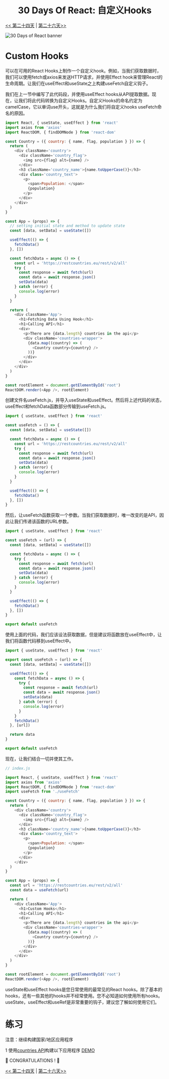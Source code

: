 <div align="center">
  <h1> 30 Days Of React: 自定义Hooks</h1>

</div>

[<< 第二十四天](../24_projects/24_projects-CN.md) | [第二十六天>>](../26_Context/26_context-CN.md)

![30 Days of React banner](../images/30_days_of_react_banner_day_25.jpg)

# Custom Hooks

可以在可用的React Hooks上制作一个自定义hook。例如，当我们获取数据时，我们可以使用fetch或axios来发送HTTP请求，并使用Effect hook来管理React的生命周期。让我们在useEffect和useState之上构建useFetch自定义钩子。

我们在上一节中编写了此代码段，并使用useEffect hooks从API提取数据。现在，让我们将此代码转换为自定义Hooks。自定义Hooks的命名约定为camelCase，它以单词use开头，这就是为什么我们将自定义hooks useFetch命名的原因。

```js
import React, { useState, useEffect } from 'react'
import axios from 'axios'
import ReactDOM, { findDOMNode } from 'react-dom'

const Country = ({ country: { name, flag, population } }) => {
  return (
    <div className='country'>
      <div className='country_flag'>
        <img src={flag} alt={name} />
      </div>
      <h3 className='country_name'>{name.toUpperCase()}</h3>
      <div class='country_text'>
        <p>
          <span>Population: </span>
          {population}
        </p>
      </div>
    </div>
  )
}

const App = (props) => {
  // setting initial state and method to update state
  const [data, setData] = useState([])

  useEffect(() => {
    fetchData()
  }, [])

  const fetchData = async () => {
    const url = 'https://restcountries.eu/rest/v2/all'
    try {
      const response = await fetch(url)
      const data = await response.json()
      setData(data)
    } catch (error) {
      console.log(error)
    }
  }

  return (
    <div className='App'>
      <h1>Fetching Data Using Hook</h1>
      <h1>Calling API</h1>
      <div>
        <p>There are {data.length} countries in the api</p>
        <div className='countries-wrapper'>
          {data.map((country) => (
            <Country country={country} />
          ))}
        </div>
      </div>
    </div>
  )
}

const rootElement = document.getElementById('root')
ReactDOM.render(<App />, rootElement)
```

创建文件名useFetch.js，并导入useState和useEffect。然后将上述代码的状态，useEffect和fetchData函数部分传输到useFetch.js。

```js
import { useState, useEffect } from 'react'

const useFetch = () => {
  const [data, setData] = useState([])

  const fetchData = async () => {
    const url = 'https://restcountries.eu/rest/v2/all'
    try {
      const response = await fetch(url)
      const data = await response.json()
      setData(data)
    } catch (error) {
      console.log(error)
    }
  }

  useEffect(() => {
    fetchData()
  }, [])
}
```

然后，让useFetch函数获取一个参数。当我们获取数据时，唯一改变的是API，因此让我们传递该函数的URL参数。

```js
import { useState, useEffect } from 'react'

const useFetch = (url) => {
  const [data, setData] = useState([])

  const fetchData = async () => {
    try {
      const response = await fetch(url)
      const data = await response.json()
      setData(data)
    } catch (error) {
      console.log(error)
    }
  }

  useEffect(() => {
    fetchData()
  }, [])
}

export default useFetch
```

使用上面的代码，我们应该设法获取数据，但是建议将函数放在useEffect中，让我们将函数代码移到useEffect中。

```js
import { useState, useEffect } from 'react'

export const useFetch = (url) => {
  const [data, setData] = useState([])

  useEffect(() => {
    const fetchData = async () => {
      try {
        const response = await fetch(url)
        const data = await response.json()
        setData(data)
      } catch (error) {
        console.log(error)
      }
    }
    fetchData()
  }, [url])

  return data
}

export default useFetch
```

现在，让我们结合一切并使其工作。

```js
// index.js

import React, { useState, useEffect } from 'react'
import axios from 'axios'
import ReactDOM, { findDOMNode } from 'react-dom'
import useFetch from './useFetch'

const Country = ({ country: { name, flag, population } }) => {
  return (
    <div className='country'>
      <div className='country_flag'>
        <img src={flag} alt={name} />
      </div>
      <h3 className='country_name'>{name.toUpperCase()}</h3>
      <div class='country_text'>
        <p>
          <span>Population: </span>
          {population}
        </p>
      </div>
    </div>
  )
}

const App = (props) => {
  const url = 'https://restcountries.eu/rest/v2/all'
  const data = useFetch(url)

  return (
    <div className='App'>
      <h1>Custom Hooks</h1>
      <h1>Calling API</h1>
      <div>
        <p>There are {data.length} countries in the api</p>
        <div className='countries-wrapper'>
          {data.map((country) => (
            <Country country={country} />
          ))}
        </div>
      </div>
    </div>
  )
}

const rootElement = document.getElementById('root')
ReactDOM.render(<App />, rootElement)
```

useState和useEffect hooks是您日常使用的最常见的React hooks。除了基本的hooks，还有一些其他的hooks并不经常使用。您不必知道如何使用所有hooks。useState，useEffect和useRef是非常重要的钩子，建议您了解如何使用它们。
# 练习

注意：继续构建国家/地区应用程序

1 使用[countries API](https://restcountries.eu/rest/v2/all)构建以下应用程序
[DEMO](https://www.30daysofreact.com/day-23/countries-data)

🎉 CONGRATULATIONS ! 🎉

[<< 第二十四天](../24_projects/24_projects-CN.md) | [第二十六天>>](../26_Context/26_context-CN.md)
